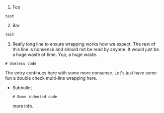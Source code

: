 1. Foo
```
test
```
2. Bar
```markdown
test
```
3. Really long line to ensure wrapping works how we expect. The rest of this line is
   nonsense and should not be read by anyone. It would just be a huge waste of time.
   Yup, a huge waste.
```
# Useless code
```
   The entry continues here with some more nonsense. Let's just have some fun a double
   check multi-line wrapping here.
   * Subbullet
        ```
        # Some indented code
        ```
      more info.
